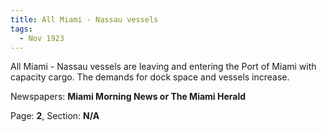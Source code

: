 ```yaml
---  
title: All Miami - Nassau vessels  
tags:  
  - Nov 1923  
---  
```

  
All Miami - Nassau vessels are leaving and entering the Port of Miami with capacity cargo. The demands for dock space and vessels increase.  
  
Newspapers: **Miami Morning News or The Miami Herald**  
  
Page: **2**, Section: **N/A** 
